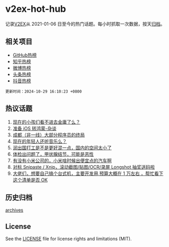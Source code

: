 # v2ex-hot-hub

 记录[V2EX](https://www.v2ex.com/)从 2021-01-06 日至今的热门话题。每小时抓取一次数据，按天[归档](archives)。
 
 ## 相关项目

- [GitHub热榜](https://github.com/it985/github-hot-hub)
- [知乎热榜](https://github.com/it985/zhihu-hot-hub)
- [微博热榜](https://github.com/it985/weibo-hot-hub)
- [头条热榜](https://github.com/it985/toutiao-hot-hub)
- [抖音热榜](https://github.com/it985/douyin-hot-hub)


 `更新时间：2024-10-29 16:10:23 +0800`

## 热议话题

1. [现在的小孩们看不进去金庸了么？](https://www.v2ex.com/t/1084381)
1. [准备 iOS 转鸿蒙-杂谈](https://www.v2ex.com/t/1084449)
1. [成都（非一线）大部分程序员的终局](https://www.v2ex.com/t/1084499)
1. [现在的年轻人还听音乐么？](https://www.v2ex.com/t/1084473)
1. [润出国打工是不是更好混一点，国内的空间太小了](https://www.v2ex.com/t/1084510)
1. [体检出问题了，甲状腺结节，可能是恶性](https://www.v2ex.com/t/1084486)
1. [有没有小米公司的，小米啥时候出便宜点的汽车啊](https://www.v2ex.com/t/1084502)
1. [对标 Snipaste / Xnip，滚动截图/贴图/OCR/录屏 Longshot 抽奖送码啦](https://www.v2ex.com/t/1084492)
1. [大佬们，想要自己搞个台式机，主要开发用,预算大概在 1 万左右 ，帮忙看下这个清单是否 OK](https://www.v2ex.com/t/1084478)

## 历史归档

[archives](archives)

## License

See the [LICENSE](LICENSE) file for license rights and limitations (MIT).
